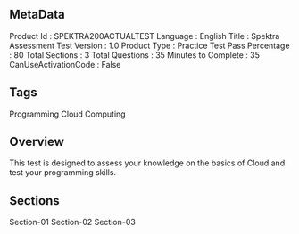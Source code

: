## MetaData
Product Id : SPEKTRA200ACTUALTEST
Language : English
Title : Spektra Assessment Test
Version : 1.0
Product Type : Practice Test
Pass Percentage : 80
Total Sections : 3
Total Questions : 35
Minutes to Complete : 35
CanUseActivationCode : False

## Tags
Programming
Cloud Computing

## Overview
This test is designed to assess your knowledge on the basics of Cloud and test your programming skills.

## Sections
Section-01
Section-02
Section-03
